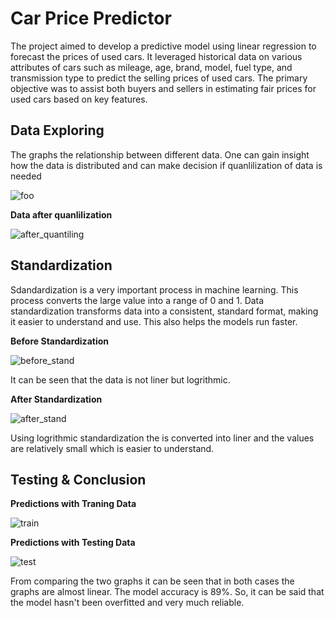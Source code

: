 
# Car Price Predictor

The project aimed to develop a predictive model using linear regression to forecast the prices of used cars. It leveraged historical data on various attributes of cars such as mileage, age, brand, model, fuel type, and transmission type to predict the selling prices of used cars. The primary objective was to assist both buyers and sellers in estimating fair prices for used cars based on key features.



## Data Exploring

The graphs the relationship between different data. One can gain insight how the data is distributed and can make decision if quanlilization of data is needed

![foo](https://github.com/hasanmehedi2309/car_price_predictor/assets/98232012/3042ffc2-e8f7-4111-b088-6f5c1df5aed1)

**Data after quanlilization**

![after_quantiling](https://github.com/hasanmehedi2309/car_price_predictor/assets/98232012/5885b0ea-de62-417a-ab69-2dd1c0ba831a)



## Standardization

Sdandardization is a very important process in machine learning. This process converts the large value into a range of 0 and 1. Data standardization transforms data into a consistent, standard format, making it easier to understand and use. This also helps the models run faster.

**Before Standardization**

![before_stand](https://github.com/hasanmehedi2309/car_price_predictor/assets/98232012/3eb2a4a0-5494-4f96-a853-019ce1164b8f)

It can be seen that the data is not liner but logrithmic.

**After Standardization**

![after_stand](https://github.com/hasanmehedi2309/car_price_predictor/assets/98232012/1f2f68cd-67de-45aa-9a72-432123acf134)

Using logrithmic standardization the is converted into liner and the values are relatively small which is easier to understand.
## Testing & Conclusion

**Predictions with Traning Data**

![train](https://github.com/hasanmehedi2309/car_price_predictor/assets/98232012/0e0157ab-5805-4d86-9206-1b2e56327a1b)

**Predictions with Testing Data**

![test](https://github.com/hasanmehedi2309/car_price_predictor/assets/98232012/5db91b3a-b1d1-4870-aa23-95630c17ec84)

From comparing the two graphs it can be seen that in both cases the graphs are almost linear. The model accuracy is 89%. So, it can be said that the model hasn't been overfitted and very much reliable.